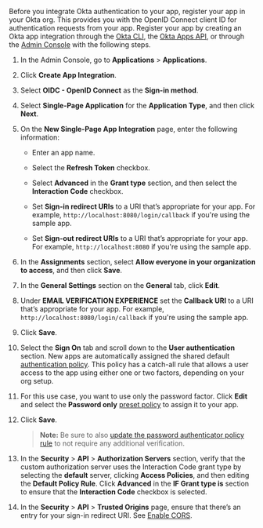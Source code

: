 Before you integrate Okta authentication to your app, register your app in your Okta org. This provides you with the OpenID Connect client ID for authentication requests from your app. Register your app by creating an Okta app integration through the [Okta CLI](https://cli.okta.com/), the [Okta Apps API](https://developer.okta.com/docs/api/openapi/okta-management/management/tag/Application/), or through the [Admin Console](/docs/concepts/okta-organizations/#admin-console) with the following steps.

1. In the Admin Console, go to **Applications** > **Applications**.
1. Click **Create App Integration**.
1. Select **OIDC - OpenID Connect** as the **Sign-in method**.
1. Select **Single-Page Application** for the **Application Type**, and then click **Next**.
1. On the **New Single-Page App Integration** page, enter the following information:

   * Enter an app name.
   * Select the **Refresh Token** checkbox.
   * Select **Advanced** in the **Grant type** section, and then select the **Interaction Code** checkbox.

      <VerifyICGrantType />

   * Set **Sign-in redirect URIs** to a URI that’s appropriate for your app. For example, `http://localhost:8080/login/callback` if you're using the sample app.
   * Set **Sign-out redirect URIs** to a URI that’s appropriate for your app. For example, `http://localhost:8080` if you're using the sample app.

1. In the **Assignments** section, select **Allow everyone in your organization to access**, and then click **Save**.
1. In the **General Settings** section on the **General** tab, click **Edit**.
1. Under **EMAIL VERIFICATION EXPERIENCE** set the **Callback URI** to a URI that’s appropriate for your app. For example, `http://localhost:8080/login/callback` if you're using the sample app.
1. Click **Save**.

1. Select the **Sign On** tab and scroll down to the **User authentication** section. New apps are automatically assigned the shared default [authentication policy](https://help.okta.com/okta_help.htm?type=oie&id=ext-about-asop). This policy has a catch-all rule that allows a user access to the app using either one or two factors, depending on your org setup.
1. For this use case, you want to use only the password factor. Click **Edit** and select the **Password only** [preset policy](https://help.okta.com/okta_help.htm?type=oie&id=ext-preset-auth-policies) to assign it to your app.
1. Click **Save**.

   > **Note:** Be sure to also [update the password authenticator policy rule](/docs/guides/oie-embedded-common-org-setup/nodejs/main/#update-the-password-authenticator-to-password-only) to not require any additional verification.

1. In the **Security** > **API** > **Authorization Servers** section, verify that the custom authorization server uses the Interaction Code grant type by selecting the **default** server, clicking **Access Policies**, and then editing the **Default Policy Rule**. Click **Advanced** in the **IF Grant type is** section to ensure that the **Interaction Code** checkbox is selected.

   <VerifyICGrantType />

1. In the **Security** > **API** > **Trusted Origins** page, ensure that there’s an entry for your sign-in redirect URI. See [Enable CORS](/docs/guides/enable-cors/).